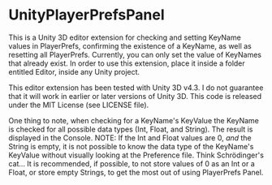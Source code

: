 UnityPlayerPrefsPanel
=====================

This is a Unity 3D editor extension for checking and setting KeyName values in PlayerPrefs, confirming the existence of a KeyName, as well as resetting all PlayerPrefs.  Currently, you can only set the value of KeyNames that already exist. In order to use this extension, place it inside a folder entitled Editor, inside any Unity project.

This editor extension has been tested with Unity 3D v4.3. I do not guarantee that it will work in earlier or later versions of Unity 3D. This code is released under the MIT License (see LICENSE file).

One thing to note, when checking for a KeyName's KeyValue the KeyName is checked for all possible data types (Int, Float, and String). The result is displayed in the Console. NOTE: If the Int and Float values are 0, *and* the String is empty, it is not possible to know the data type of the KeyName's KeyValue without visually looking at the Preference file. Think Schrödinger's cat... It is recommended, if possible, to not store values of 0 as an Int or a Float, or store empty Strings, to get the most out of using PlayerPrefs Panel.
